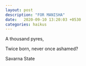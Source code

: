 ```yaml
---
layout: post
description: "FOR MANISHA"
date:   2020-09-10 13:20:03 +0530
categories: haikus
---
```

A thousand pyres,

Twice born, never once ashamed?

Savarna State
